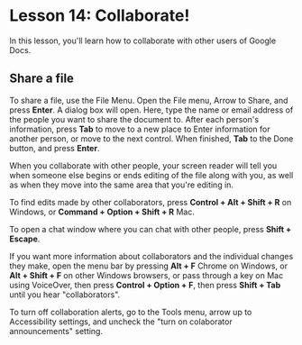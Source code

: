 # Lesson 14: Collaborate!

In this lesson, you'll learn how to collaborate with other users of Google Docs.

## Share a file

To share a file, use the File Menu. Open the File menu, Arrow to Share, and press **Enter**. A dialog box will open. Here, type the name or email address of the people you want to share the document to. After each person's information, press **Tab** to move to a new place to Enter information for another person, or move to the next control. When finished, **Tab** to the Done button, and press **Enter**.

When you collaborate with other people, your screen reader will tell you when someone else begins or ends editing of the file along with you, as well as when they move into the same area that you're editing in.

To find edits made by other collaborators, press **Control + Alt + Shift + R** on Windows, or **Command + Option + Shift + R** Mac.

To open a chat window where you can chat with other people, press **Shift + Escape**.

If you want more information about collaborators and the individual changes they make, open the menu bar by pressing **Alt + F** Chrome on Windows, or **Alt + Shift + F** on other Windows browsers, or pass through a key on Mac using VoiceOver, then press **Control + Option + F**, then press **Shift + Tab** until you hear "collaborators".

To turn off collaboration alerts, go to the Tools menu, arrow up to Accessibility settings, and uncheck the "turn on colaborator announcements" setting.

